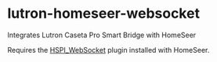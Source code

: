 # lutron-homeseer-websocket
Integrates Lutron Caseta Pro Smart Bridge with HomeSeer

Requires the [HSPI_WebSocket](https://github.com/jhanssen/HSPI_WebSocket) plugin installed with HomeSeer.
